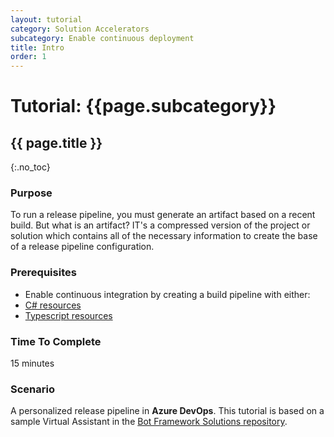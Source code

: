 ```yaml
---
layout: tutorial
category: Solution Accelerators
subcategory: Enable continuous deployment
title: Intro
order: 1
---
```


# Tutorial: {{page.subcategory}}

## {{ page.title }}
{:.no_toc}

### Purpose
To run a release pipeline, you must generate an artifact based on a recent build. But what is an artifact? IT's a compressed version of the project or solution which contains all of the necessary information to create the base of a release pipeline configuration.

### Prerequisites
- Enable continuous integration by creating a build pipeline with either:
- [C# resources]({{site.baseurl}}/solution-accelerators/tutorials/enable-continuous-integration/csharp/1-intro/)
- [Typescript resources]({{site.baseurl}}/solution-accelerators/tutorials/enable-continuous-integration/typescript/1-intro/)

### Time To Complete
15 minutes

### Scenario
A personalized release pipeline in **Azure DevOps**. This tutorial is based on a sample Virtual Assistant in the [Bot Framework Solutions repository]({{site.repo}}).